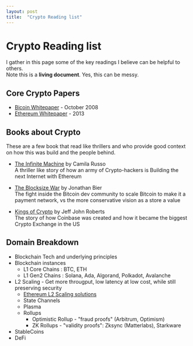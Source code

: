 ```yaml
---
layout: post
title:  "Crypto Reading list"
---
```


# Crypto Reading list
I gather in this page some of the key readings I believe can be helpful to others. <br>
Note this is a **living document**. Yes, this can be messy.

## Core Crypto Papers
- [Bicoin Whitepaper](https://bitcoin.org/bitcoin.pdf) - October 2008
- [Ethereum Whitepaper](https://ethereum.org/en/whitepaper/) - 2013

## Books about Crypto 
These are a few book that read like thrillers and who provide good context on how this was build and the people behind.
- [The Infinite Machine](https://www.amazon.com/Infinite-Machine-Crypto-hackers-Building-Internet-ebook/dp/B07X8HS2WC) by Camila Russo <br> A thriller like story of how an army of Crypto-hackers is Building the next Internet with Ethereum 

- [The Blocksize War](https://www.amazon.com/Infinite-Machine-Crypto-hackers-Building-Internet-ebook/dp/B07X8HS2WC) by Jonathan Bier <br> The fight inside the Bitcoin dev community to scale Bitcoin to make it a payment network, vs the more conservative vision as a store a value
- [Kings of Crypto](https://www.amazon.com/Kings-Crypto-Startups-Cryptocurrency-Silicon-ebook/dp/B085TRJY8X) by Jeff John Roberts <br> The story of how Coinbase was created and how it became the biggest Crypto Exchange in the US

## Domain Breakdown
- Blockchain Tech and underlying principles
- Blockchain instances
  - L1 Core Chains : BTC, ETH
  - L1 Gen2 Chains : Solana, Ada, Algorand, Polkadot, Avalanche
- L2 Scaling - Get more througput, low latency at low cost, while still preserving security
  - [Ethereum L2 Scaling solutions](https://medium.com/coinmonks/easy-to-understand-ethereum-layer-2-scaling-solutions-channels-vs-plasma-vs-rollups-1dc1d4e9cb52) 
  - State Channels
  - Plasma
  - Rollups
    - Optimistic Rollup - "fraud proofs" (Arbitrum, Optimism)
    - ZK Rollups - "validity proofs": Zksync (Matterlabs), Starkware
- StableCoins
- DeFi


